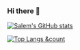 ### Hi there 👋

<!--
**Salem20m/Salem20m** is a ✨ _special_ ✨ repository because its `README.md` (this file) appears on your GitHub profile.

Here are some ideas to get you started:

- 🔭 I’m currently working on ...
- 🌱 I’m currently learning ...
- 👯 I’m looking to collaborate on ...
- 🤔 I’m looking for help with ...
- 💬 Ask me about ...
- 📫 How to reach me: ...
- 😄 Pronouns: ...
- ⚡ Fun fact: ...
-->


[![Salem's GitHub stats](https://github-readme-stats.vercel.app/api?username=salem20m)](https://github.com/anuraghazra/github-readme-stats)

[![Top Langs &count](https://github-readme-stats.vercel.app/api/top-langs/?username=salem20m)](https://github.com/anuraghazra/github-readme-stats) 

